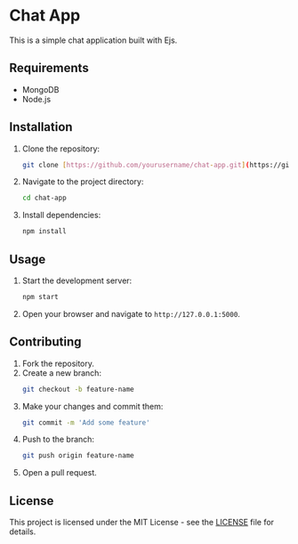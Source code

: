 # Chat App

This is a simple chat application built with Ejs.

## Requirements
- MongoDB
- Node.js

## Installation

1. Clone the repository:
    ```sh
    git clone [https://github.com/yourusername/chat-app.git](https://github.com/Random-user-doing-random-stuff/chat-app)
    ```
2. Navigate to the project directory:
    ```sh
    cd chat-app
    ```
3. Install dependencies:
    ```sh
    npm install
    ```

## Usage

1. Start the development server:
    ```sh
    npm start
    ```
2. Open your browser and navigate to `http://127.0.0.1:5000`.

## Contributing

1. Fork the repository.
2. Create a new branch:
    ```sh
    git checkout -b feature-name
    ```
3. Make your changes and commit them:
    ```sh
    git commit -m 'Add some feature'
    ```
4. Push to the branch:
    ```sh
    git push origin feature-name
    ```
5. Open a pull request.

## License

This project is licensed under the MIT License - see the [LICENSE](LICENSE) file for details.
